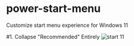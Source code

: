 # power-start-menu
Customize start menu experience for Windows 11

#1. Collapse "Recommended" Entirely
![start 11](https://user-images.githubusercontent.com/1483954/222775542-628506d9-0041-4420-a3b7-a62d2c96dbe7.png)
